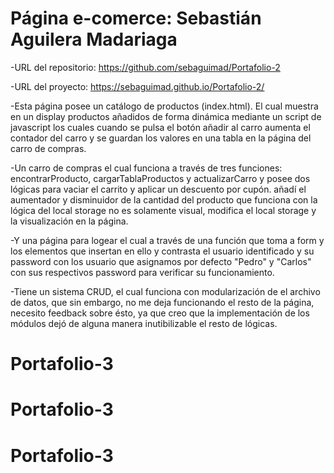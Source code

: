 # Página e-comerce: Sebastián Aguilera Madariaga

-URL del repositorio: https://github.com/sebaguimad/Portafolio-2

-URL del proyecto: https://sebaguimad.github.io/Portafolio-2/

-Esta página posee un catálogo de productos (index.html). El cual muestra en un display productos añadidos de forma dinámica mediante un script de javascript los cuales cuando se pulsa el botón añadir al carro aumenta el contador del carro y se guardan los valores en una tabla en la página del carro de compras.

-Un carro de compras el cual funciona a través de tres funciones: encontrarProducto, cargarTablaProductos y actualizarCarro y posee dos lógicas para vaciar el carrito y aplicar un descuento por cupón. añadí el aumentador y disminuidor de la cantidad del producto que funciona con la lógica del local storage no es solamente visual, modifica el local storage y la visualización en la página. 

-Y una página para logear el cual a través de  una función que toma a form y los elementos que insertan en ello y contrasta el usuario identificado y su password con los usuario que asignamos por defecto "Pedro" y "Carlos" con sus respectivos password para verificar su funcionamiento.

-Tiene un sistema CRUD, el cual funciona con modularización de el archivo de datos, que sin embargo, no me deja funcionando el resto de la página, necesito feedback sobre ésto, ya que creo que la implementación de los módulos dejó de alguna manera inutibilizable el resto de lógicas.
# Portafolio-3
# Portafolio-3
# Portafolio-3
